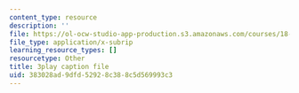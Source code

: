 ```yaml
---
content_type: resource
description: ''
file: https://ol-ocw-studio-app-production.s3.amazonaws.com/courses/18-06sc-linear-algebra-fall-2011/383028ad9dfd52928c388c5d569993c3_OZxzHcW663g.srt
file_type: application/x-subrip
learning_resource_types: []
resourcetype: Other
title: 3play caption file
uid: 383028ad-9dfd-5292-8c38-8c5d569993c3
---
```

